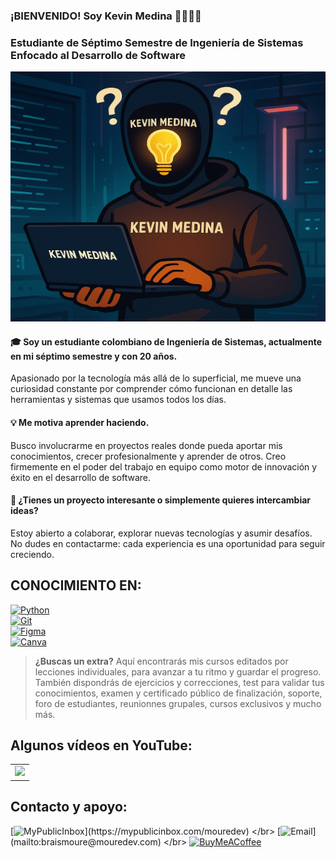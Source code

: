 ### ¡BIENVENIDO! Soy Kevin Medina 🫱🏽‍🫲🏽 
### Estudiante de Séptimo Semestre de Ingeniería de Sistemas Enfocado al Desarrollo de Software

<img src="https://raw.githubusercontent.com/Kevin-Medina-A/Kevin-Medina-A/main/Imagen-Representativa.png" width="100%" height="400" alt="Lo sentimos, hay problemas con esta imagen">

#### 🎓 Soy un estudiante colombiano de Ingeniería de Sistemas, actualmente en mi séptimo semestre y con 20 años.
Apasionado por la tecnología más allá de lo superficial, me mueve una curiosidad constante por comprender cómo funcionan en detalle las herramientas y sistemas que usamos todos los días.

#### 💡 Me motiva aprender haciendo.
Busco involucrarme en proyectos reales donde pueda aportar mis conocimientos, crecer profesionalmente y aprender de otros. Creo firmemente en el poder del trabajo en equipo como motor de innovación y éxito en el desarrollo de software.

#### 🤝 ¿Tienes un proyecto interesante o simplemente quieres intercambiar ideas?
Estoy abierto a colaborar, explorar nuevas tecnologías y asumir desafíos. No dudes en contactarme: cada experiencia es una oportunidad para seguir creciendo.


## CONOCIMIENTO EN:

[![Python](https://img.shields.io/badge/Python-3776AB?style=for-the-badge&logo=python&logoColor=white&labelColor=101010)](https://www.python.org/)
</br>
[![Git](https://img.shields.io/badge/Git-F05032?style=for-the-badge&logo=git&logoColor=white&labelColor=101010)](https://git-scm.com/)
</br>
[![Figma](https://img.shields.io/badge/Figma-000000?style=for-the-badge&logo=figma&logoColor=white&labelColor=101010)](https://www.figma.com/)
</br>
[![Canva](https://img.shields.io/badge/Canva-00C4CC?style=for-the-badge&logo=canva&logoColor=white&labelColor=101010)](https://www.canva.com/)
</br>


> **¿Buscas un extra?** Aquí encontrarás mis cursos editados por lecciones individuales, para avanzar a tu ritmo y guardar el progreso. También dispondrás de ejercicios y correcciones, test para validar tus conocimientos, examen y certificado público de finalización, soporte, foro de estudiantes, reunionnes grupales, cursos exclusivos y mucho más.
> 
## Algunos vídeos en YouTube:

<table style="width:100%">
<tr>
<td>
<a href="https://youtu.be/SavaU66KxQY">
<img src="http://i3.ytimg.com/vi/SavaU66KxQY/maxresdefault.jpg">
</a>
</td>
</tr>
</table>

## Contacto y apoyo:

[![MyPublicInbox](https://img.shields.io/badge/MyPublicInbox-MENSAJE+CAFÉ_(RESPUESTA_RÁPIDA)_Gracias!-orange?style=for-the-badge&logo=Microsoft+Outlook&logoColor=white&labelColor=101010)](https://mypublicinbox.com/mouredev)
</br>
[![Email](https://img.shields.io/badge/braismoure@mouredev.com-email_personal_(respuesta_lenta)-D14836?style=for-the-badge&logo=gmail&logoColor=white&labelColor=101010)](mailto:braismoure@mouredev.com)
</br>
[![BuyMeACoffee](https://img.shields.io/badge/Buy_Me_A_Coffee-apoya_mi_trabajo-FFDD00?style=for-the-badge&logo=buy-me-a-coffee&logoColor=white&labelColor=101010)](https://www.buymeacoffee.com/mouredev)
